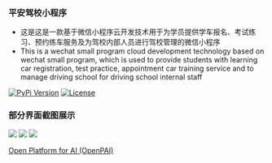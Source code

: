 ### 平安驾校小程序
- 这是这是一款基于微信小程序云开发技术用于为学员提供学车报名、考试练习、预约练车服务及为驾校内部人员进行驾校管理的微信小程序
- This is a wechat small program cloud development technology based on wechat small program, which is used to provide students with learning car registration, test practice, appointment car training service and to manage driving school for driving school internal staff

[![PyPi Version](https://img.shields.io/badge/last%20commit-March%202021-blue)](https://pypi.org/project/mmdnn/)
[![License](https://img.shields.io/badge/size-1906KB-green)](LICENSE)
### 部分界面截图展示
<img src="https://raw.githubusercontent.com/Microsoft/MMdnn/master/docs/supported.jpg"/>
<img src="https://raw.githubusercontent.com/Microsoft/MMdnn/master/docs/supported.jpg"/>
<img src="https://raw.githubusercontent.com/Microsoft/MMdnn/master/docs/supported.jpg"/>

[Open Platform for AI (OpenPAI)](https://github.com/Microsoft/pai)
